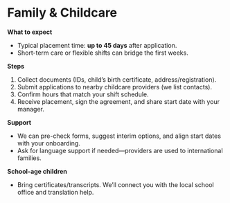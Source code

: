 # Family & Childcare

**What to expect**
- Typical placement time: **up to 45 days** after application.
- Short-term care or flexible shifts can bridge the first weeks.

**Steps**
1) Collect documents (IDs, child’s birth certificate, address/registration).  
2) Submit applications to nearby childcare providers (we list contacts).  
3) Confirm hours that match your shift schedule.  
4) Receive placement, sign the agreement, and share start date with your manager.

**Support**
- We can pre-check forms, suggest interim options, and align start dates with your onboarding.
- Ask for language support if needed—providers are used to international families.

**School-age children**
- Bring certificates/transcripts. We’ll connect you with the local school office and translation help.
